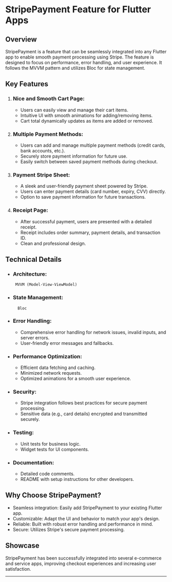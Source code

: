# StripePayment Feature for Flutter Apps

## Overview
StripePayment is a feature that can be seamlessly integrated into any Flutter app to enable smooth payment processing using Stripe. The feature is designed to focus on performance, error handling, and user experience. It follows the MVVM pattern and utilizes Bloc for state management.

## Key Features

1. ### Nice and Smooth Cart Page:
   - Users can easily view and manage their cart items.
   - Intuitive UI with smooth animations for adding/removing items.
   - Cart total dynamically updates as items are added or removed.

2. ### Multiple Payment Methods:
   - Users can add and manage multiple payment methods (credit cards, bank accounts, etc.).
   - Securely store payment information for future use.
   - Easily switch between saved payment methods during checkout.

3. ### Payment Stripe Sheet:
   - A sleek and user-friendly payment sheet powered by Stripe.
   - Users can enter payment details (card number, expiry, CVV) directly.
   - Option to save payment information for future transactions.

4. ### Receipt Page:
   - After successful payment, users are presented with a detailed receipt.
   - Receipt includes order summary, payment details, and transaction ID.
   - Clean and professional design.

## Technical Details
- ### Architecture:
       MVVM (Model-View-ViewModel)
- ### State Management:
        Bloc
- ### Error Handling:
  - Comprehensive error handling for network issues, invalid inputs, and server errors.
  - User-friendly error messages and fallbacks.
- ### Performance Optimization:
  - Efficient data fetching and caching.
  - Minimized network requests.
  - Optimized animations for a smooth user experience.
- ### Security:
  - Stripe integration follows best practices for secure payment processing.
  - Sensitive data (e.g., card details) encrypted and transmitted securely.
- ### Testing:
  - Unit tests for business logic.
  - Widget tests for UI components.
- ### Documentation:
  - Detailed code comments.
  - README with setup instructions for other developers.

## Why Choose StripePayment?
- Seamless integration: Easily add StripePayment to your existing Flutter app.
- Customizable: Adapt the UI and behavior to match your app's design.
- Reliable: Built with robust error handling and performance in mind.
- Secure: Utilizes Stripe's secure payment processing.

## Showcase
StripePayment has been successfully integrated into several e-commerce and service apps, improving checkout experiences and increasing user satisfaction.


---


